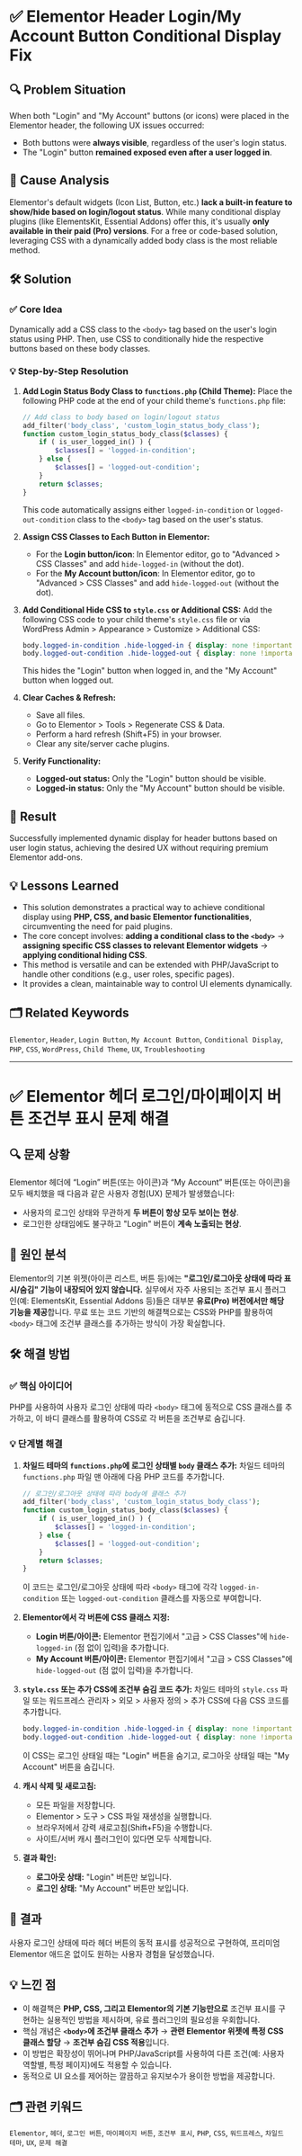 # ✅ Elementor Header Login/My Account Button Conditional Display Fix

## 🔍 Problem Situation

When both "Login" and "My Account" buttons (or icons) were placed in the Elementor header, the following UX issues occurred:

-   Both buttons were **always visible**, regardless of the user's login status.
-   The "Login" button **remained exposed even after a user logged in**.

## 📌 Cause Analysis

Elementor's default widgets (Icon List, Button, etc.) **lack a built-in feature to show/hide based on login/logout status**. While many conditional display plugins (like ElementsKit, Essential Addons) offer this, it's usually **only available in their paid (Pro) versions**. For a free or code-based solution, leveraging CSS with a dynamically added body class is the most reliable method.

## 🛠 Solution

### ✅ Core Idea

Dynamically add a CSS class to the `<body>` tag based on the user's login status using PHP. Then, use CSS to conditionally hide the respective buttons based on these body classes.

### 💡 Step-by-Step Resolution

1.  **Add Login Status Body Class to `functions.php` (Child Theme):**
    Place the following PHP code at the end of your child theme's `functions.php` file:

    ```php
    // Add class to body based on login/logout status
    add_filter('body_class', 'custom_login_status_body_class');
    function custom_login_status_body_class($classes) {
        if ( is_user_logged_in() ) {
            $classes[] = 'logged-in-condition';
        } else {
            $classes[] = 'logged-out-condition';
        }
        return $classes;
    }
    ```
    This code automatically assigns either `logged-in-condition` or `logged-out-condition` class to the `<body>` tag based on the user's status.

2.  **Assign CSS Classes to Each Button in Elementor:**
    * For the **Login button/icon**: In Elementor editor, go to "Advanced > CSS Classes" and add `hide-logged-in` (without the dot).
    * For the **My Account button/icon**: In Elementor editor, go to "Advanced > CSS Classes" and add `hide-logged-out` (without the dot).

3.  **Add Conditional Hide CSS to `style.css` or Additional CSS:**
    Add the following CSS code to your child theme's `style.css` file or via WordPress Admin > Appearance > Customize > Additional CSS:

    ```css
    body.logged-in-condition .hide-logged-in { display: none !important; }
    body.logged-out-condition .hide-logged-out { display: none !important; }
    ```
    This hides the "Login" button when logged in, and the "My Account" button when logged out.

4.  **Clear Caches & Refresh:**
    * Save all files.
    * Go to Elementor > Tools > Regenerate CSS & Data.
    * Perform a hard refresh (Shift+F5) in your browser.
    * Clear any site/server cache plugins.

5.  **Verify Functionality:**
    * **Logged-out status:** Only the "Login" button should be visible.
    * **Logged-in status:** Only the "My Account" button should be visible.

## 🎯 Result

Successfully implemented dynamic display for header buttons based on user login status, achieving the desired UX without requiring premium Elementor add-ons.

## 💡 Lessons Learned

-   This solution demonstrates a practical way to achieve conditional display using **PHP, CSS, and basic Elementor functionalities**, circumventing the need for paid plugins.
-   The core concept involves: **adding a conditional class to the `<body>`** → **assigning specific CSS classes to relevant Elementor widgets** → **applying conditional hiding CSS**.
-   This method is versatile and can be extended with PHP/JavaScript to handle other conditions (e.g., user roles, specific pages).
-   It provides a clean, maintainable way to control UI elements dynamically.

## 🗂 Related Keywords

`Elementor`, `Header`, `Login Button`, `My Account Button`, `Conditional Display`, `PHP`, `CSS`, `WordPress`, `Child Theme`, `UX`, `Troubleshooting`

---

# ✅ Elementor 헤더 로그인/마이페이지 버튼 조건부 표시 문제 해결

## 🔍 문제 상황

Elementor 헤더에 “Login” 버튼(또는 아이콘)과 “My Account” 버튼(또는 아이콘)을 모두 배치했을 때 다음과 같은 사용자 경험(UX) 문제가 발생했습니다:

-   사용자의 로그인 상태와 무관하게 **두 버튼이 항상 모두 보이는 현상**.
-   로그인한 상태임에도 불구하고 "Login" 버튼이 **계속 노출되는 현상**.

## 📌 원인 분석

Elementor의 기본 위젯(아이콘 리스트, 버튼 등)에는 **"로그인/로그아웃 상태에 따라 표시/숨김" 기능이 내장되어 있지 않습니다.** 실무에서 자주 사용되는 조건부 표시 플러그인(예: ElementsKit, Essential Addons 등)들은 대부분 **유료(Pro) 버전에서만 해당 기능을 제공**합니다. 무료 또는 코드 기반의 해결책으로는 CSS와 PHP를 활용하여 `<body>` 태그에 조건부 클래스를 추가하는 방식이 가장 확실합니다.

## 🛠 해결 방법

### ✅ 핵심 아이디어

PHP를 사용하여 사용자 로그인 상태에 따라 `<body>` 태그에 동적으로 CSS 클래스를 추가하고, 이 바디 클래스를 활용하여 CSS로 각 버튼을 조건부로 숨깁니다.

### 💡 단계별 해결

1.  **차일드 테마의 `functions.php`에 로그인 상태별 `body` 클래스 추가:**
    차일드 테마의 `functions.php` 파일 맨 아래에 다음 PHP 코드를 추가합니다.

    ```php
    // 로그인/로그아웃 상태에 따라 body에 클래스 추가
    add_filter('body_class', 'custom_login_status_body_class');
    function custom_login_status_body_class($classes) {
        if ( is_user_logged_in() ) {
            $classes[] = 'logged-in-condition';
        } else {
            $classes[] = 'logged-out-condition';
        }
        return $classes;
    }
    ```
    이 코드는 로그인/로그아웃 상태에 따라 `<body>` 태그에 각각 `logged-in-condition` 또는 `logged-out-condition` 클래스를 자동으로 부여합니다.

2.  **Elementor에서 각 버튼에 CSS 클래스 지정:**
    * **Login 버튼/아이콘:** Elementor 편집기에서 "고급 > CSS Classes"에 `hide-logged-in` (점 없이 입력)을 추가합니다.
    * **My Account 버튼/아이콘:** Elementor 편집기에서 "고급 > CSS Classes"에 `hide-logged-out` (점 없이 입력)을 추가합니다.

3.  **`style.css` 또는 추가 CSS에 조건부 숨김 코드 추가:**
    차일드 테마의 `style.css` 파일 또는 워드프레스 관리자 > 외모 > 사용자 정의 > 추가 CSS에 다음 CSS 코드를 추가합니다.

    ```css
    body.logged-in-condition .hide-logged-in { display: none !important; }
    body.logged-out-condition .hide-logged-out { display: none !important; }
    ```
    이 CSS는 로그인 상태일 때는 "Login" 버튼을 숨기고, 로그아웃 상태일 때는 "My Account" 버튼을 숨깁니다.

4.  **캐시 삭제 및 새로고침:**
    * 모든 파일을 저장합니다.
    * Elementor > 도구 > CSS 파일 재생성을 실행합니다.
    * 브라우저에서 강력 새로고침(Shift+F5)을 수행합니다.
    * 사이트/서버 캐시 플러그인이 있다면 모두 삭제합니다.

5.  **결과 확인:**
    * **로그아웃 상태:** "Login" 버튼만 보입니다.
    * **로그인 상태:** "My Account" 버튼만 보입니다.

## 🎯 결과

사용자 로그인 상태에 따라 헤더 버튼의 동적 표시를 성공적으로 구현하여, 프리미엄 Elementor 애드온 없이도 원하는 사용자 경험을 달성했습니다.

## 💡 느낀 점

-   이 해결책은 **PHP, CSS, 그리고 Elementor의 기본 기능만으로** 조건부 표시를 구현하는 실용적인 방법을 제시하며, 유료 플러그인의 필요성을 우회합니다.
-   핵심 개념은 **`<body>`에 조건부 클래스 추가** → **관련 Elementor 위젯에 특정 CSS 클래스 할당** → **조건부 숨김 CSS 적용**입니다.
-   이 방법은 확장성이 뛰어나며 PHP/JavaScript를 사용하여 다른 조건(예: 사용자 역할별, 특정 페이지)에도 적용할 수 있습니다.
-   동적으로 UI 요소를 제어하는 깔끔하고 유지보수가 용이한 방법을 제공합니다.

## 🗂 관련 키워드

`Elementor`, `헤더`, `로그인 버튼`, `마이페이지 버튼`, `조건부 표시`, `PHP`, `CSS`, `워드프레스`, `차일드 테마`, `UX`, `문제 해결`
